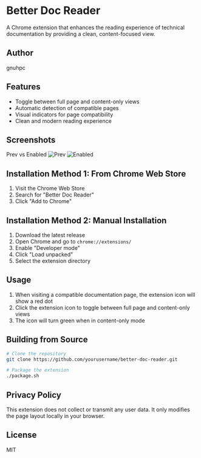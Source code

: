# Better Doc Reader

A Chrome extension that enhances the reading experience of technical documentation by providing a clean, content-focused view.

## Author

gnuhpc

## Features

- Toggle between full page and content-only views
- Automatic detection of compatible pages
- Visual indicators for page compatibility
- Clean and modern reading experience

## Screenshots
Prev vs Enabled
![Prev](https://github.com/gnuhpc/better-doc-reader/storage/screenshots/prev.png)
![Enabled](https://github.com/gnuhpc/better-doc-reader/storage/screenshots/enabled.png)

## Installation Method 1: From Chrome Web Store

1. Visit the Chrome Web Store
2. Search for "Better Doc Reader"
3. Click "Add to Chrome"

## Installation Method 2: Manual Installation

1. Download the latest release
2. Open Chrome and go to `chrome://extensions/`
3. Enable "Developer mode"
4. Click "Load unpacked"
5. Select the extension directory

## Usage

1. When visiting a compatible documentation page, the extension icon will show a red dot
2. Click the extension icon to toggle between full page and content-only views
3. The icon will turn green when in content-only mode

## Building from Source

```bash
# Clone the repository
git clone https://github.com/yourusername/better-doc-reader.git

# Package the extension
./package.sh
```

## Privacy Policy

This extension does not collect or transmit any user data. It only modifies the page layout locally in your browser.

## License

MIT
